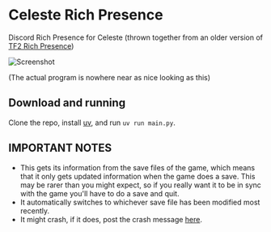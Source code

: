 # Celeste Rich Presence

Discord Rich Presence for Celeste (thrown together from an older version of [TF2 Rich Presence](https://github.com/Kataiser/tf2-rich-presence))

![Screenshot](screenshot.png)

(The actual program is nowhere near as nice looking as this)

## Download and running

Clone the repo, install [uv](https://docs.astral.sh/uv/), and run `uv run main.py`.

## IMPORTANT NOTES

- This gets its information from the save files of the game, which means that it only gets updated information when the game does a save. This may be rarer than you might expect, so if you really want it to be in sync with the game you'll have to do a save and quit.
- It automatically switches to whichever save file has been modified most recently.
- It might crash, if it does, post the crash message [here](https://github.com/Kataiser/celeste-rich-presence/issues).
